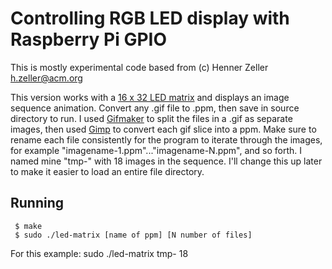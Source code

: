 Controlling RGB LED display with Raspberry Pi GPIO
==================================================

This is mostly experimental code based from (c) Henner Zeller <h.zeller@acm.org> 

This version works with a [16 x 32 LED matrix](http://www.adafruit.com/products/420) and displays an image sequence animation. Convert any .gif file to .ppm, then save in source directory to run. I used [Gifmaker](http://gifmaker.me/exploder/) to split the files in a .gif as separate images, then used [Gimp](http://www.gimp.org/downloads/) to convert each gif slice into a ppm. Make sure to rename each file consistently for the program to iterate through the images, for example "imagename-1.ppm"..."imagename-N.ppm", and so forth. I named mine "tmp-" with 18 images in the sequence. I'll change this up later to make it easier to load an entire file directory.

Running
-------

     $ make
     $ sudo ./led-matrix [name of ppm] [N number of files]

For this example: sudo ./led-matrix tmp- 18
